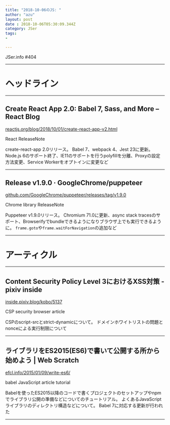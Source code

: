 ```yaml
---
title: "2018-10-06のJS: "
author: "azu"
layout: post
date : 2018-10-06T05:30:09.344Z
category: JSer
tags:
-

---
```


JSer.info #404

----

<h1 class="site-genre">ヘッドライン</h1>

----

## Create React App 2.0: Babel 7, Sass, and More – React Blog
[reactjs.org/blog/2018/10/01/create-react-app-v2.html](https://reactjs.org/blog/2018/10/01/create-react-app-v2.html "Create React App 2.0: Babel 7, Sass, and More – React Blog")
<p class="jser-tags jser-tag-icon"><span class="jser-tag">React</span> <span class="jser-tag">ReleaseNote</span></p>

create-react-app 2.0リリース。
Babel 7、webpack 4、Jest 23に更新。
Node.js 6のサポート終了、IE11のサポートを行うpolyfillを分離、Proxyの設定方法変更、Service Workerをオプトインに変更など


----

## Release v1.9.0 · GoogleChrome/puppeteer
[github.com/GoogleChrome/puppeteer/releases/tag/v1.9.0](https://github.com/GoogleChrome/puppeteer/releases/tag/v1.9.0 "Release v1.9.0 · GoogleChrome/puppeteer")
<p class="jser-tags jser-tag-icon"><span class="jser-tag">Chrome</span> <span class="jser-tag">library</span> <span class="jser-tag">ReleaseNote</span></p>

Puppeteer v1.9.0リリース。
Chromium 71.0に更新、async stack tracesのサポート、Browserifyでbundleできるようになりブラウザ上でも実行できるように。
`frame.goto`や`frame.waitForNavigation`の追加など


----
<h1 class="site-genre">アーティクル</h1>

----

## Content Security Policy Level 3におけるXSS対策 - pixiv inside
[inside.pixiv.blog/kobo/5137](https://inside.pixiv.blog/kobo/5137 "Content Security Policy Level 3におけるXSS対策 - pixiv inside")
<p class="jser-tags jser-tag-icon"><span class="jser-tag">CSP</span> <span class="jser-tag">security</span> <span class="jser-tag">browser</span> <span class="jser-tag">article</span></p>

CSPのscript-srcとstrict-dynamicについて。
ドメインホワイトリストの問題とnonceによる実行制限について


----

## ライブラリをES2015(ES6)で書いて公開する所から始めよう | Web Scratch
[efcl.info/2015/01/09/write-es6/](https://efcl.info/2015/01/09/write-es6/ "ライブラリをES2015(ES6)で書いて公開する所から始めよう | Web Scratch")
<p class="jser-tags jser-tag-icon"><span class="jser-tag">babel</span> <span class="jser-tag">JavaScript</span> <span class="jser-tag">article</span> <span class="jser-tag">tutorial</span></p>

Babelを使ったES2015以降のコードで書くプロジェクトのセットアップやnpmでライブラリ公開の準備などについてのチュートリアル。
よくあるJavaScriptライブラリのディレクトリ構造などについて。
Babel 7に対応する更新が行われた


----
